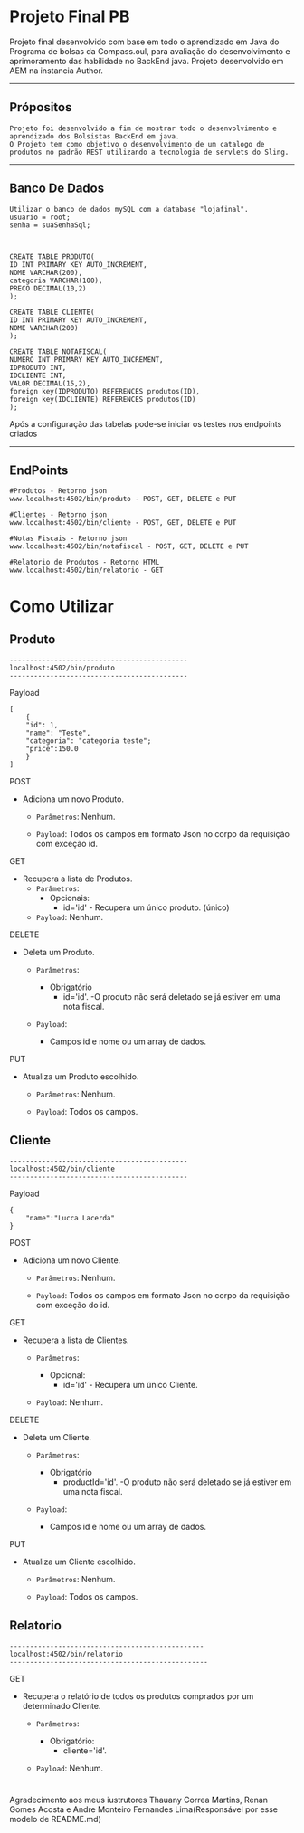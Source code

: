 # Projeto Final PB
Projeto final desenvolvido com base em todo o aprendizado em Java do Programa de bolsas da Compass.oul, para avaliação do desenvolvimento e aprimoramento das habilidade no BackEnd java. Projeto desenvolvido em AEM na instancia Author.

--------------------------
Própositos
--------------------------
	Projeto foi desenvolvido a fim de mostrar todo o desenvolvimento e aprendizado dos Bolsistas BackEnd em java. 
	O Projeto tem como objetivo o desenvolvimento de um catalogo de produtos no padrão REST utilizando a tecnologia de servlets do Sling.
	
--------------------------
Banco De Dados
--------------------------


	Utilizar o banco de dados mySQL com a database "lojafinal".
	usuario = root;
	senha = suaSenhaSql;



    CREATE TABLE PRODUTO(
    ID INT PRIMARY KEY AUTO_INCREMENT,
    NOME VARCHAR(200),
    categoria VARCHAR(100),
    PRECO DECIMAL(10,2)
    );
    
    CREATE TABLE CLIENTE(
    ID INT PRIMARY KEY AUTO_INCREMENT,
    NOME VARCHAR(200)
    );
    
    CREATE TABLE NOTAFISCAL(
    NUMERO INT PRIMARY KEY AUTO_INCREMENT,
    IDPRODUTO INT,
    IDCLIENTE INT,
    VALOR DECIMAL(15,2),
    foreign key(IDPRODUTO) REFERENCES produtos(ID),
    foreign key(IDCLIENTE) REFERENCES produtos(ID)
    );


Após a configuração das tabelas pode-se iniciar os testes nos endpoints criados

--------------------------
EndPoints
--------------------------

	#Produtos - Retorno json
	www.localhost:4502/bin/produto - POST, GET, DELETE e PUT
	
	#Clientes - Retorno json
	www.localhost:4502/bin/cliente - POST, GET, DELETE e PUT
	
	#Notas Fiscais - Retorno json
	www.localhost:4502/bin/notafiscal - POST, GET, DELETE e PUT
	
	#Relatorio de Produtos - Retorno HTML
	www.localhost:4502/bin/relatorio - GET


# Como Utilizar



## Produto


	--------------------------------------------
	localhost:4502/bin/produto
	--------------------------------------------

Payload

	[
	    {
        "id": 1,
	    "name": "Teste",
	    "categoria": "categoria teste";
	    "price":150.0
	    }
	]

POST
- Adiciona um novo Produto.

    - `Parâmetros`: Nenhum.

    - `Payload`: Todos os campos em formato Json no corpo da requisição com exceção id.

GET
- Recupera a lista de Produtos.
    - `Parâmetros`:
        - Opcionais:
            - id='id' - Recupera um único produto. (único)
    - `Payload`: Nenhum.

DELETE
- Deleta um Produto.

    - `Parâmetros`:
        - Obrigatório
            - id='id'.
              -O produto não será deletado se já estiver em uma nota fiscal.

    - `Payload`: 
      - Campos id e nome ou um array de dados.

PUT
- Atualiza um Produto escolhido.
    - `Parâmetros`: Nenhum.

    - `Payload`: Todos os campos.

##

## Cliente


	--------------------------------------------
	localhost:4502/bin/cliente
	--------------------------------------------

Payload

	{
	    "name":"Lucca Lacerda"
	}

POST
- Adiciona um novo Cliente.

    - `Parâmetros`: Nenhum.

    - `Payload`: Todos os campos em formato Json no corpo da requisição com exceção do id.

GET
- Recupera a lista de Clientes.
    - `Parâmetros`:
        - Opcional:
            - id='id' - Recupera um único Cliente.

    - `Payload`: Nenhum.

DELETE
- Deleta um Cliente.
    - `Parâmetros`:
        - Obrigatório
            - productId='id'.
              -O produto não será deletado se já estiver em uma nota fiscal.

    - `Payload`:
        - Campos id e nome ou um array de dados.

PUT
- Atualiza um Cliente escolhido.
    - `Parâmetros`: Nenhum.

    - `Payload`: Todos os campos.

##

##

## Relatorio


	------------------------------------------------
	localhost:4502/bin/relatorio
	-------------------------------------------------



GET
- Recupera o relatório de todos os produtos comprados por um determinado Cliente.
    - `Parâmetros`:
        - Obrigatório:
            - cliente='id'.

    - `Payload`: Nenhum.


#
Agradecimento aos meus iustrutores
Thauany Correa Martins,
Renan Gomes Acosta e
Andre Monteiro Fernandes Lima(Responsável por esse modelo de README.md)
